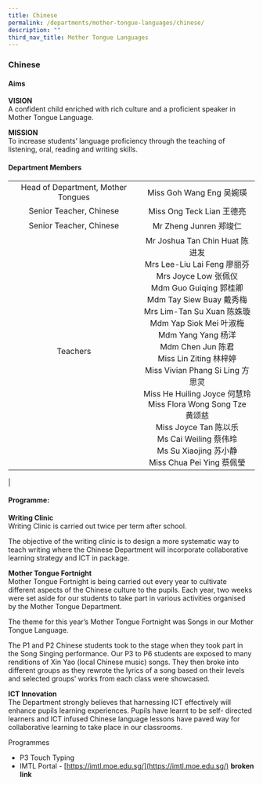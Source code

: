 ```yaml
---
title: Chinese
permalink: /departments/mother-tongue-languages/chinese/
description: ""
third_nav_title: Mother Tongue Languages
---
```

### **Chinese**
#### **Aims**
**VISION**<br>
A confident child enriched with rich culture and a proficient speaker in Mother Tongue Language.

**MISSION**<br>
To increase students’ language proficiency through the teaching of listening, oral, reading and writing skills.

#### **Department Members**

|  |  |
|:---:|:---:|
| Head of Department, Mother Tongues  | Miss Goh Wang Eng 吴婉瑛  |
| Senior Teacher, Chinese | Miss Ong Teck Lian 王德亮 |
| Senior Teacher, Chinese | Mr Zheng Junren 郑竣仁  |
| Teachers  | Mr Joshua Tan Chin Huat 陈进发 <br>Mrs Lee-Liu Lai Feng 廖丽芬 <br>Mrs  Joyce Low 张佩仪 <br>Mdm Guo Guiqing 郭桂卿 <br>Mdm Tay Siew Buay 戴秀梅<br>Mrs Lim-Tan Su Xuan 陈姝璇<br>Mdm Yap Siok Mei 叶淑梅 <br>Mdm Yang Yang 杨洋 <br>Mdm Chen Jun 陈君<br>Miss Lin Ziting  林梓婷 <br>Miss Vivian Phang Si Ling 方思灵 <br>Miss He Huiling Joyce 何慧玲 <br>Miss Flora Wong Song Tze 黄颂慈 <br>Miss Joyce Tan  陈以乐<br>Ms Cai Weiling 蔡伟玲 <br>Ms Su Xiaojing 苏小静 <br>Miss Chua Pei Ying 蔡佩瑩  |
|

#### **Programme:**
**Writing Clinic**<br>
Writing Clinic is carried out twice per term after school.

The objective of the writing clinic is to design a more systematic way to teach writing where the Chinese Department will incorporate collaborative learning strategy and ICT in package.

**Mother Tongue Fortnight**<br>
Mother Tongue Fortnight is being carried out every year to cultivate different aspects of the Chinese culture to the pupils. Each year, two weeks were set aside for our students to take part in various activities organised by the Mother Tongue Department.  
  
The theme for this year’s Mother Tongue Fortnight was Songs in our Mother Tongue Language.  
  
The P1 and P2 Chinese students took to the stage when they took part in the Song Singing performance. Our P3 to P6 students are exposed to many renditions of Xin Yao (local Chinese music) songs. They then broke into different groups as they rewrote the lyrics of a song based on their levels and selected groups’ works from each class were showcased.

**ICT Innovation**<br>
The Department strongly believes that harnessing ICT effectively will enhance pupils learning experiences. Pupils have learnt to be self- directed learners and ICT infused Chinese language lessons have paved way for collaborative learning to take place in our classrooms.

Programmes
*   P3 Touch Typing   
*   IMTL Portal - [https://imtl.moe.edu.sg/](https://imtl.moe.edu.sg/) **broken link**